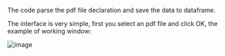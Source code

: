 The code parse the pdf file declaration and save the data to dataframe.

The interface is very simple, first you select an pdf file and click OK, the example of working window:

![image](https://github.com/user-attachments/assets/38f8c1b5-1c88-45be-b940-099522b793e8)
